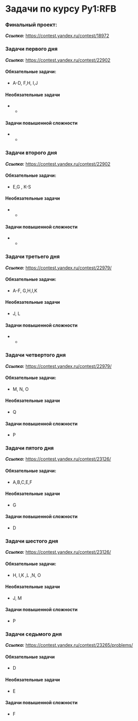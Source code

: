 # Задачи по курсу Py1:RFB

### Финальный проект:
***Ссылка:*** https://contest.yandex.ru/contest/18972


### Задачи первого дня
***Ссылка:*** https://contest.yandex.ru/contest/22902

#### Обязательные задачи:
* A-D, F,H, I,J
#### Необязательные задачи
* -
#### Задачи повышенной сложности
* -

### Задачи  второго дня
***Ссылка:*** https://contest.yandex.ru/contest/22902

#### Обязательные задачи:
* E,G , K-S
#### Необязательные задачи
* -
#### Задачи повышенной сложности
* -


### Задачи третьего дня
***Ссылка:*** https://contest.yandex.ru/contest/22979/

#### Обязательные задачи:
* A-F, G,H,I,K
#### Необязательные задачи
* J, L
#### Задачи повышенной сложности
* -


### Задачи четвертого дня
***Ссылка:*** https://contest.yandex.ru/contest/22979/

#### Обязательные задачи:
* M, N, O
#### Необязательные задачи
* Q
#### Задачи повышенной сложности
* P


### Задачи пятого дня
***Ссылка:*** https://contest.yandex.ru/contest/23126/

#### Обязательные задачи:
* A,B,C,E,F
#### Необязательные задачи
* G
#### Задачи повышенной сложности
* D

### Задачи шестого дня
***Ссылка:*** https://contest.yandex.ru/contest/23126/

#### Обязательные задачи:
* H, I,K ,L ,N, O
#### Необязательные задачи
* J, M
#### Задачи повышенной сложности
* P

### Задачи седьмого дня
***Ссылка:*** https://contest.yandex.ru/contest/23265/problems/

#### Обязательные задачи
* D
#### Необязательные задачи
* E
#### Задачи повышенной сложности 
* F
